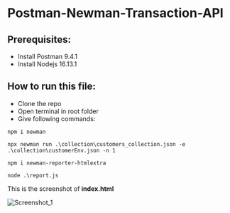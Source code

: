 # Postman-Newman-Transaction-API
## Prerequisites:
* Install Postman 9.4.1
* Install Nodejs 16.13.1
## How to run this file:
* Clone the repo
* Open terminal in root folder
* Give following commands:
```
npm i newman
```
```
npx newman run .\collection\customers_collection.json -e .\collection\customerEnv.json -n 1
```
```
npm i newman-reporter-htmlextra
```
```
node .\report.js 
```

This is the screenshot of **index.html**

![Screenshot_1](https://user-images.githubusercontent.com/71173675/152147707-fb673ef7-23d7-4b1d-b32e-09f0f38e5b52.png)


